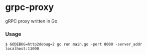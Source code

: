 # grpc-proxy
gRPC proxy written in Go

### Usage

```
$ GODEBUG=http2debug=2 go run main.go -port 8000 -server_addr localhost:11000
```
